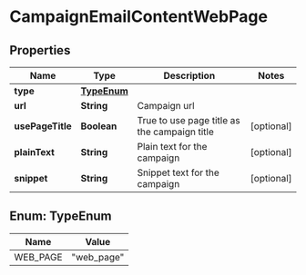 

# CampaignEmailContentWebPage


## Properties

| Name | Type | Description | Notes |
|------------ | ------------- | ------------- | -------------|
|**type** | [**TypeEnum**](#TypeEnum) |  |  |
|**url** | **String** | Campaign url |  |
|**usePageTitle** | **Boolean** | True to use page title as the campaign title |  [optional] |
|**plainText** | **String** | Plain text for the campaign |  [optional] |
|**snippet** | **String** | Snippet text for the campaign |  [optional] |



## Enum: TypeEnum

| Name | Value |
|---- | -----|
| WEB_PAGE | &quot;web_page&quot; |



